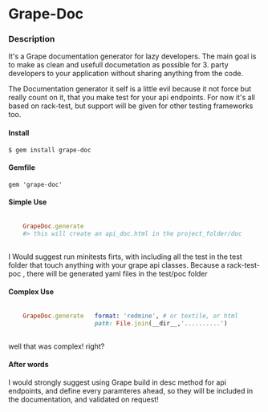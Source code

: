 Grape-Doc
========

### Description

It's a Grape documentation generator for lazy developers. 
The main goal is to make as clean and usefull documetation as possible for 3. party developers to your application without sharing anything from the code.

The Documentation generator it self is a little evil because it not force but really count on it,
that you make test for your api endpoints. For now it's all based on rack-test,
but support will be given for other testing frameworks too.

#### Install

    $ gem install grape-doc
  
#### Gemfile

    gem 'grape-doc'

#### Simple Use

```ruby

    GrapeDoc.generate
    #> this will create an api_doc.html in the project_folder/doc
    
```

I Would suggest run minitests firts,
with including all the test in the test folder that touch anything with your grape api classes.
Because a rack-test-poc , there will be generated yaml files in the test/poc folder

#### Complex Use

```ruby

    GrapeDoc.generate   format: 'redmine', # or textile, or html
                        path: File.join(__dir__,'..........')
                        

```
   
well that was complex! right?

#### After words

I would strongly suggest using Grape build in desc method for api endpoints,
and define every paramteres ahead, so they will be included in the documentation,
and validated on request!

